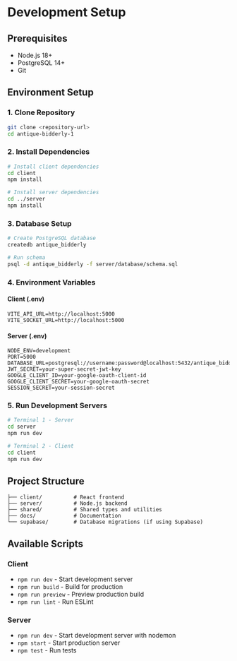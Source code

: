 # Development Setup

## Prerequisites
- Node.js 18+ 
- PostgreSQL 14+
- Git

## Environment Setup

### 1. Clone Repository
```bash
git clone <repository-url>
cd antique-bidderly-1
```

### 2. Install Dependencies
```bash
# Install client dependencies
cd client
npm install

# Install server dependencies
cd ../server
npm install
```

### 3. Database Setup
```bash
# Create PostgreSQL database
createdb antique_bidderly

# Run schema
psql -d antique_bidderly -f server/database/schema.sql
```

### 4. Environment Variables

#### Client (.env)
```env
VITE_API_URL=http://localhost:5000
VITE_SOCKET_URL=http://localhost:5000
```

#### Server (.env)
```env
NODE_ENV=development
PORT=5000
DATABASE_URL=postgresql://username:password@localhost:5432/antique_bidderly
JWT_SECRET=your-super-secret-jwt-key
GOOGLE_CLIENT_ID=your-google-oauth-client-id
GOOGLE_CLIENT_SECRET=your-google-oauth-secret
SESSION_SECRET=your-session-secret
```

### 5. Run Development Servers
```bash
# Terminal 1 - Server
cd server
npm run dev

# Terminal 2 - Client  
cd client
npm run dev
```

## Project Structure
```
├── client/          # React frontend
├── server/          # Node.js backend
├── shared/          # Shared types and utilities
├── docs/            # Documentation
└── supabase/        # Database migrations (if using Supabase)
```

## Available Scripts

### Client
- `npm run dev` - Start development server
- `npm run build` - Build for production
- `npm run preview` - Preview production build
- `npm run lint` - Run ESLint

### Server
- `npm run dev` - Start development server with nodemon
- `npm start` - Start production server
- `npm test` - Run tests
```
